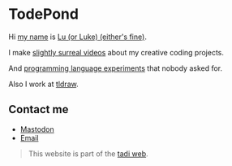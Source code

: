 # TodePond

Hi [my name](#) is [Lu (or Luke) (either's fine)](#).

I make [slightly surreal videos](https://youtube.com/@TodePond) about my creative coding projects.

And [programming language experiments](https://github.com/TodePond) that nobody asked for.

Also I work at [tldraw](https://tldraw.com).

## Contact me

* [Mastodon](https://mas.to/@TodePond)
* [Email](mailto:todepond@gmail.com)

> This website is part of the [tadi web](https://tadiweb.com).
